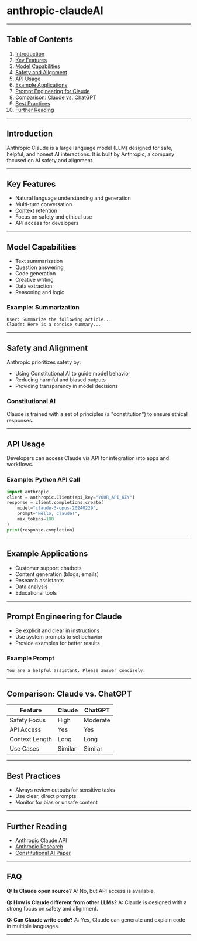 # anthropic-claudeAI

---

## Table of Contents
1. [Introduction](#introduction)
2. [Key Features](#key-features)
3. [Model Capabilities](#model-capabilities)
4. [Safety and Alignment](#safety-and-alignment)
5. [API Usage](#api-usage)
6. [Example Applications](#example-applications)
7. [Prompt Engineering for Claude](#prompt-engineering-for-claude)
8. [Comparison: Claude vs. ChatGPT](#comparison-claude-vs-chatgpt)
9. [Best Practices](#best-practices)
10. [Further Reading](#further-reading)

---

## Introduction
Anthropic Claude is a large language model (LLM) designed for safe, helpful, and honest AI interactions. It is built by Anthropic, a company focused on AI safety and alignment.

---

## Key Features
- Natural language understanding and generation
- Multi-turn conversation
- Context retention
- Focus on safety and ethical use
- API access for developers

---

## Model Capabilities
- Text summarization
- Question answering
- Code generation
- Creative writing
- Data extraction
- Reasoning and logic

### Example: Summarization
```
User: Summarize the following article...
Claude: Here is a concise summary...
```

---

## Safety and Alignment
Anthropic prioritizes safety by:
- Using Constitutional AI to guide model behavior
- Reducing harmful and biased outputs
- Providing transparency in model decisions

### Constitutional AI
Claude is trained with a set of principles (a "constitution") to ensure ethical responses.

---

## API Usage
Developers can access Claude via API for integration into apps and workflows.

### Example: Python API Call
```python
import anthropic
client = anthropic.Client(api_key="YOUR_API_KEY")
response = client.completions.create(
    model="claude-3-opus-20240229",
    prompt="Hello, Claude!",
    max_tokens=100
)
print(response.completion)
```

---

## Example Applications
- Customer support chatbots
- Content generation (blogs, emails)
- Research assistants
- Data analysis
- Educational tools

---

## Prompt Engineering for Claude
- Be explicit and clear in instructions
- Use system prompts to set behavior
- Provide examples for better results

### Example Prompt
```
You are a helpful assistant. Please answer concisely.
```

---

## Comparison: Claude vs. ChatGPT
| Feature         | Claude                | ChatGPT             |
|-----------------|-----------------------|---------------------|
| Safety Focus    | High                  | Moderate            |
| API Access      | Yes                   | Yes                 |
| Context Length  | Long                  | Long                |
| Use Cases       | Similar               | Similar             |

---

## Best Practices
- Always review outputs for sensitive tasks
- Use clear, direct prompts
- Monitor for bias or unsafe content

---

## Further Reading
- [Anthropic Claude API](https://www.anthropic.com/product)
- [Anthropic Research](https://www.anthropic.com/research)
- [Constitutional AI Paper](https://www.anthropic.com/constitutional)

---

## FAQ
**Q: Is Claude open source?**
A: No, but API access is available.

**Q: How is Claude different from other LLMs?**
A: Claude is designed with a strong focus on safety and alignment.

**Q: Can Claude write code?**
A: Yes, Claude can generate and explain code in multiple languages.

---
